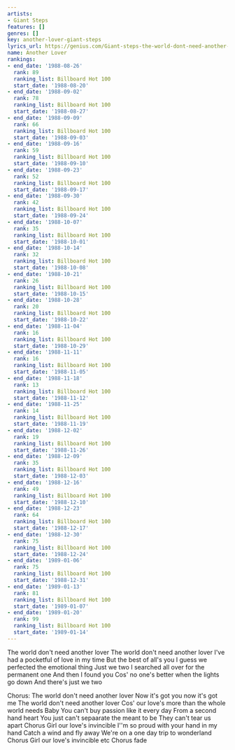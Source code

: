 ```yaml
---
artists:
- Giant Steps
features: []
genres: []
key: another-lover-giant-steps
lyrics_url: https://genius.com/Giant-steps-the-world-dont-need-another-lover-lyrics
name: Another Lover
rankings:
- end_date: '1988-08-26'
  rank: 89
  ranking_list: Billboard Hot 100
  start_date: '1988-08-20'
- end_date: '1988-09-02'
  rank: 78
  ranking_list: Billboard Hot 100
  start_date: '1988-08-27'
- end_date: '1988-09-09'
  rank: 66
  ranking_list: Billboard Hot 100
  start_date: '1988-09-03'
- end_date: '1988-09-16'
  rank: 59
  ranking_list: Billboard Hot 100
  start_date: '1988-09-10'
- end_date: '1988-09-23'
  rank: 52
  ranking_list: Billboard Hot 100
  start_date: '1988-09-17'
- end_date: '1988-09-30'
  rank: 42
  ranking_list: Billboard Hot 100
  start_date: '1988-09-24'
- end_date: '1988-10-07'
  rank: 35
  ranking_list: Billboard Hot 100
  start_date: '1988-10-01'
- end_date: '1988-10-14'
  rank: 32
  ranking_list: Billboard Hot 100
  start_date: '1988-10-08'
- end_date: '1988-10-21'
  rank: 26
  ranking_list: Billboard Hot 100
  start_date: '1988-10-15'
- end_date: '1988-10-28'
  rank: 20
  ranking_list: Billboard Hot 100
  start_date: '1988-10-22'
- end_date: '1988-11-04'
  rank: 16
  ranking_list: Billboard Hot 100
  start_date: '1988-10-29'
- end_date: '1988-11-11'
  rank: 16
  ranking_list: Billboard Hot 100
  start_date: '1988-11-05'
- end_date: '1988-11-18'
  rank: 13
  ranking_list: Billboard Hot 100
  start_date: '1988-11-12'
- end_date: '1988-11-25'
  rank: 14
  ranking_list: Billboard Hot 100
  start_date: '1988-11-19'
- end_date: '1988-12-02'
  rank: 19
  ranking_list: Billboard Hot 100
  start_date: '1988-11-26'
- end_date: '1988-12-09'
  rank: 35
  ranking_list: Billboard Hot 100
  start_date: '1988-12-03'
- end_date: '1988-12-16'
  rank: 49
  ranking_list: Billboard Hot 100
  start_date: '1988-12-10'
- end_date: '1988-12-23'
  rank: 64
  ranking_list: Billboard Hot 100
  start_date: '1988-12-17'
- end_date: '1988-12-30'
  rank: 75
  ranking_list: Billboard Hot 100
  start_date: '1988-12-24'
- end_date: '1989-01-06'
  rank: 75
  ranking_list: Billboard Hot 100
  start_date: '1988-12-31'
- end_date: '1989-01-13'
  rank: 81
  ranking_list: Billboard Hot 100
  start_date: '1989-01-07'
- end_date: '1989-01-20'
  rank: 99
  ranking_list: Billboard Hot 100
  start_date: '1989-01-14'
---
```

The world don't need another lover
The world don't need another lover
I've had a pocketful of love in my time
But the best of all's you
I guess we perfected the emotional thing
Just we two
I searched all over for the permanent one
And then I found you
Cos' no one's better when the lights go down
And there's just we two

Chorus:
The world don't need another lover
Now it's got you now it's got me
The world don't need another lover
Cos' our love's more than the whole world needs
Baby
You can't buy passion like it every day
From a second hand heart
You just can't sepaarate the meant to be
They can't tear us apart
Chorus
Girl our love's invincible
I''m so proud with your hand in my hand
Catch a wind and fly away
We're on a one day trip to wonderland
Chorus
Girl our love's invincible etc
Chorus fade
